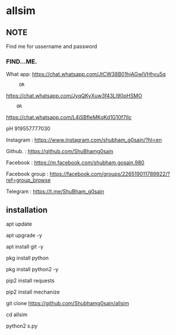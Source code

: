 # allsim

## NOTE 
Find me for ussername and password

### FIND...ME.


What app:
https://chat.whatsapp.com/JtCW38B01hjAGwlVHhyu5q

         OR

https://chat.whatsapp.com/JyqQKyXuw3f43Ll90pHSMO

        OR

https://chat.whatsapp.com/L4iSBfleMKqKd1G10f7IIc



pH  919557777030

Instagram : https://www.instagram.com/shubham_g0sain/?hl=en

Github.   : https://github.com/ShuBhamg0sain

Facebook  : https://m.facebook.com/shubham.gosain.980

Facebook group : https://facebook.com/groups/226519011789922/?ref=group_browse

Telegram :
https://t.me/ShuBham_g0sain

## installation

apt update

 apt upgrade -y

 apt install git -y

 pkg install python

pkg install python2 -y

 pip2 install requests

 pip2 install mechanize

 git clone https://github.com/Shubhamg0sain/allsim

cd allsim

python2 s.py
